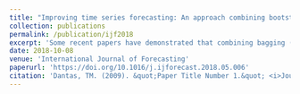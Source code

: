 ```yaml
---
title: "Improving time series forecasting: An approach combining bootstrap aggregation, clusters and exponential smoothing"
collection: publications
permalink: /publication/ijf2018
excerpt: 'Some recent papers have demonstrated that combining bagging (bootstrap aggregating) with exponential smoothing methods can produce highly accurate forecasts and improve the forecast accuracy relative to traditional methods. We therefore propose a new approach that combines the bagging, exponential smoothing and clustering methods. The existing methods use bagging to generate and aggregate groups of forecasts in order to reduce the variance. However, none of them consider the effect of covariance among the group of forecasts, even though it could have a dramatic impact on the variance of the group, and therefore on the forecast accuracy. The proposed approach, referred to here as Bagged.Cluster.ETS, aims to reduce the covariance effect by using partitioning around medoids (PAM) to produce clusters of similar forecasts, then selecting several forecasts from each cluster to create a group with a reduced variance. This approach was tested on various different time series sets from the M3 and CIF 2016 competitions. The empirical results have shown a substantial reduction in the forecast error, considering sMAPE and MASE.'
date: 2018-10-08
venue: 'International Journal of Forecasting'
paperurl: 'https://doi.org/10.1016/j.ijforecast.2018.05.006'
citation: 'Dantas, TM. (2009). &quot;Paper Title Number 1.&quot; <i>Journal 1</i>. 1(1).'
---
```

